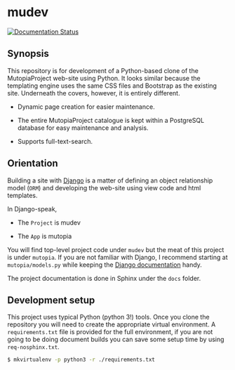 # mudev

[![Documentation Status](https://readthedocs.org/projects/mudev-documentation/badge/?version=latest)](http://mudev-documentation.readthedocs.io/en/latest/?badge=latest)

## Synopsis

This repository is for development of a Python-based clone of the
MutopiaProject web-site using Python. It looks similar because the
templating engine uses the same CSS files and Bootstrap as the existing
site. Underneath the covers, however, it is entirely different.

   * Dynamic page creation for easier maintenance.

   * The entire MutopiaProject catalogue is kept within a PostgreSQL
     database for easy maintenance and analysis.

   * Supports full-text-search.

## Orientation

Building a site with [Django](https://www.djangoproject.com/) is a
matter of defining an object relationship model (``ORM``) and
developing the web-site using view code and html templates.

In Django-speak,

  * The ``Project`` is mudev

  * The ``App`` is mutopia

You will find top-level project code under ``mudev`` but the meat of
this project is under ``mutopia``. If you are not familiar with
Django, I recommend starting at ``mutopia/models.py`` while keeping
the [Django documentation](https://docs.djangoproject.com/) handy.

The project documentation is done in Sphinx under the ``docs`` folder.

## Development setup

This project uses typical Python (python 3!) tools. Once you clone the
repository you will need to create the appropriate virtual
environment. A ``requirements.txt`` file is provided for the full
environment, if you are not going to be doing document builds you can
save some setup time by using ``req-nosphinx.txt``.

```bash
$ mkvirtualenv -p python3 -r ./requirements.txt
```
